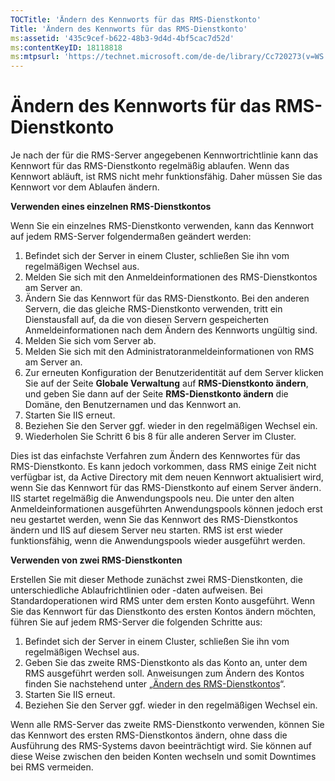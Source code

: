 ```yaml
---
TOCTitle: 'Ändern des Kennworts für das RMS-Dienstkonto'
Title: 'Ändern des Kennworts für das RMS-Dienstkonto'
ms:assetid: '435c9cef-b622-48b3-9d4d-4bf5cac7d52d'
ms:contentKeyID: 18118818
ms:mtpsurl: 'https://technet.microsoft.com/de-de/library/Cc720273(v=WS.10)'
---
```


Ändern des Kennworts für das RMS-Dienstkonto
============================================

Je nach der für die RMS-Server angegebenen Kennwortrichtlinie kann das Kennwort für das RMS-Dienstkonto regelmäßig ablaufen. Wenn das Kennwort abläuft, ist RMS nicht mehr funktionsfähig. Daher müssen Sie das Kennwort vor dem Ablaufen ändern.

**Verwenden eines einzelnen RMS-Dienstkontos**

Wenn Sie ein einzelnes RMS-Dienstkonto verwenden, kann das Kennwort auf jedem RMS-Server folgendermaßen geändert werden:

1.  Befindet sich der Server in einem Cluster, schließen Sie ihn vom regelmäßigen Wechsel aus.
2.  Melden Sie sich mit den Anmeldeinformationen des RMS-Dienstkontos am Server an.
3.  Ändern Sie das Kennwort für das RMS-Dienstkonto.
    Bei den anderen Servern, die das gleiche RMS-Dienstkonto verwenden, tritt ein Dienstausfall auf, da die von diesen Servern gespeicherten Anmeldeinformationen nach dem Ändern des Kennworts ungültig sind.
4.  Melden Sie sich vom Server ab.
5.  Melden Sie sich mit den Administratoranmeldeinformationen von RMS am Server an.
6.  Zur erneuten Konfiguration der Benutzeridentität auf dem Server klicken Sie auf der Seite **Globale Verwaltung** auf **RMS-Dienstkonto ändern**, und geben Sie dann auf der Seite **RMS-Dienstkonto ändern** die Domäne, den Benutzernamen und das Kennwort an.
7.  Starten Sie IIS erneut.
8.  Beziehen Sie den Server ggf. wieder in den regelmäßigen Wechsel ein.
9.  Wiederholen Sie Schritt 6 bis 8 für alle anderen Server im Cluster.

Dies ist das einfachste Verfahren zum Ändern des Kennwortes für das RMS-Dienstkonto. Es kann jedoch vorkommen, dass RMS einige Zeit nicht verfügbar ist, da Active Directory mit dem neuen Kennwort aktualisiert wird, wenn Sie das Kennwort für das RMS-Dienstkonto auf einem Server ändern. IIS startet regelmäßig die Anwendungspools neu. Die unter den alten Anmeldeinformationen ausgeführten Anwendungspools können jedoch erst neu gestartet werden, wenn Sie das Kennwort des RMS-Dienstkontos ändern und IIS auf diesem Server neu starten. RMS ist erst wieder funktionsfähig, wenn die Anwendungspools wieder ausgeführt werden.

**Verwenden von zwei RMS-Dienstkonten**

Erstellen Sie mit dieser Methode zunächst zwei RMS-Dienstkonten, die unterschiedliche Ablaufrichtlinien oder -daten aufweisen. Bei Standardoperationen wird RMS unter dem ersten Konto ausgeführt. Wenn Sie das Kennwort für das Dienstkonto des ersten Kontos ändern möchten, führen Sie auf jedem RMS-Server die folgenden Schritte aus:

1.  Befindet sich der Server in einem Cluster, schließen Sie ihn vom regelmäßigen Wechsel aus.
2.  Geben Sie das zweite RMS-Dienstkonto als das Konto an, unter dem RMS ausgeführt werden soll. Anweisungen zum Ändern des Kontos finden Sie nachstehend unter „[Ändern des RMS-Dienstkontos](https://technet.microsoft.com/f257d66d-b823-41e4-bcb7-7c90eb295238)“.
3.  Starten Sie IIS erneut.
4.  Beziehen Sie den Server ggf. wieder in den regelmäßigen Wechsel ein.

Wenn alle RMS-Server das zweite RMS-Dienstkonto verwenden, können Sie das Kennwort des ersten RMS-Dienstkontos ändern, ohne dass die Ausführung des RMS-Systems davon beeinträchtigt wird. Sie können auf diese Weise zwischen den beiden Konten wechseln und somit Downtimes bei RMS vermeiden.